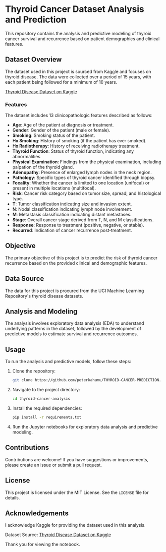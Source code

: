 # Thyroid Cancer Dataset Analysis and Prediction

This repository contains the analysis and predictive modeling of thyroid cancer survival and recurrence based on patient demographics and clinical features.

## Dataset Overview

The dataset used in this project is sourced from Kaggle and focuses on thyroid disease. The data were collected over a period of 15 years, with each patient being followed for a minimum of 10 years.

[Thyroid Disease Dataset on Kaggle](https://www.kaggle.com/datasets/jainaru/thyroid-disease-data)

### Features

The dataset includes 13 clinicopathologic features described as follows:

- **Age**: Age of the patient at diagnosis or treatment.
- **Gender**: Gender of the patient (male or female).
- **Smoking**: Smoking status of the patient.
- **Hx Smoking**: History of smoking (if the patient has ever smoked).
- **Hx Radiotherapy**: History of receiving radiotherapy treatment.
- **Thyroid Function**: Status of thyroid function, indicating any abnormalities.
- **Physical Examination**: Findings from the physical examination, including palpation of the thyroid gland.
- **Adenopathy**: Presence of enlarged lymph nodes in the neck region.
- **Pathology**: Specific types of thyroid cancer identified through biopsy.
- **Focality**: Whether the cancer is limited to one location (unifocal) or present in multiple locations (multifocal).
- **Risk**: Cancer risk category based on tumor size, spread, and histological type.
- **T**: Tumor classification indicating size and invasion extent.
- **N**: Nodal classification indicating lymph node involvement.
- **M**: Metastasis classification indicating distant metastases.
- **Stage**: Overall cancer stage derived from T, N, and M classifications.
- **Response**: Response to treatment (positive, negative, or stable).
- **Recurred**: Indication of cancer recurrence post-treatment.

## Objective

The primary objective of this project is to predict the risk of thyroid cancer recurrence based on the provided clinical and demographic features.

## Data Source

The data for this project is procured from the UCI Machine Learning Repository's thyroid disease datasets.

## Analysis and Modeling

The analysis involves exploratory data analysis (EDA) to understand underlying patterns in the dataset, followed by the development of predictive models to estimate survival and recurrence outcomes.

## Usage

To run the analysis and predictive models, follow these steps:

1. Clone the repository:
    ```sh
    git clone https://github.com/peterkahumu/THYROID-CANCER-PREDICTION.git
    ```
2. Navigate to the project directory:
    ```sh
    cd thyroid-cancer-analysis
    ```
3. Install the required dependencies:
    ```sh
    pip install -r requirements.txt
    ```
4. Run the Jupyter notebooks for exploratory data analysis and predictive modeling.

## Contributions

Contributions are welcome! If you have suggestions or improvements, please create an issue or submit a pull request.

## License

This project is licensed under the MIT License. See the `LICENSE` file for details.

## Acknowledgements

I acknowledge Kaggle for providing the dataset used in this analysis.

Dataset Source: [Thyroid Disease Dataset on Kaggle](https://www.kaggle.com/datasets/jainaru/thyroid-disease-data)

Thank you for viewing the notebook.
